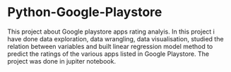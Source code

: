 # Python-Google-Playstore
This project about Google playstore apps rating analyis. In this project i have done data exploration, data wrangling, data visualisation, studied the relation between variables and built linear regression model method to predict the ratings of the various apps listed in Google Playstore. The project was done in jupiter notebook.
